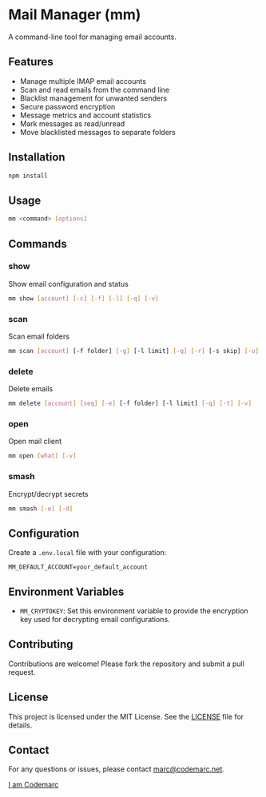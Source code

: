 # Mail Manager (mm)

A command-line tool for managing email accounts.

## Features

- Manage multiple IMAP email accounts
- Scan and read emails from the command line
- Blacklist management for unwanted senders
- Secure password encryption
- Message metrics and account statistics
- Mark messages as read/unread
- Move blacklisted messages to separate folders

## Installation

```bash
npm install
```

## Usage

```bash
mm <command> [options]
```

## Commands

### show
Show email configuration and status
```bash
mm show [account] [-c] [-f] [-l] [-q] [-v]
```

### scan 
Scan email folders
```bash
mm scan [account] [-f folder] [-g] [-l limit] [-q] [-r] [-s skip] [-u] [-v] [-z]
```

### delete
Delete emails
```bash
mm delete [account] [seq] [-e] [-f folder] [-l limit] [-q] [-t] [-v]
```

### open
Open mail client
```bash
mm open [what] [-v]
```

### smash
Encrypt/decrypt secrets
```bash
mm smash [-e] [-d]
```

## Configuration

Create a `.env.local` file with your configuration:

```env
MM_DEFAULT_ACCOUNT=your_default_account
```

## Environment Variables

- `MM_CRYPTOKEY`: Set this environment variable to provide the encryption key used for decrypting email configurations.

## Contributing

Contributions are welcome! Please fork the repository and submit a pull request.

## License

This project is licensed under the MIT License. See the [LICENSE](LICENSE) file for details.

## Contact

For any questions or issues, please contact [marc@codemarc.net](mailto:marc@codemarc.net).  

[I am Codemarc](https://codemarc.net)

